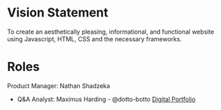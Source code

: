 # Vision Statement
To create an aesthetically pleasing, informational, and functional website using Javascript, HTML, CSS and the necessary frameworks.

# Roles
Product Manager: Nathan Shadzeka
- Q&A Analyst: Maximus Harding - @dotto-botto [Digital Portfolio](https://codermerlin.academy/users/maximus-harding/Digital%20Portfolio)

